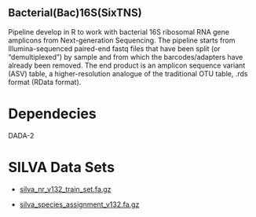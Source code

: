 ## Bacterial(Bac)16S(SixTNS)

Pipeline develop in R to work with bacterial 16S ribosomal RNA gene amplicons from Next-generation Sequencing.
The pipeline starts from Illumina-sequenced paired-end fastq files that have been split (or “demultiplexed”) by sample and from which the barcodes/adapters have already been removed. The end product is an amplicon sequence variant (ASV) table, a higher-resolution analogue of the traditional OTU table, .rds format (RData format). 

# Dependecies
DADA-2

# SILVA Data Sets
* [silva_nr_v132_train_set.fa.gz](https://zenodo.org/record/1172783/files/silva_nr_v132_train_set.fa.gz?download=1)

* [silva_species_assignment_v132.fa.gz](https://zenodo.org/record/1172783/files/silva_species_assignment_v132.fa.gz?download=1)

